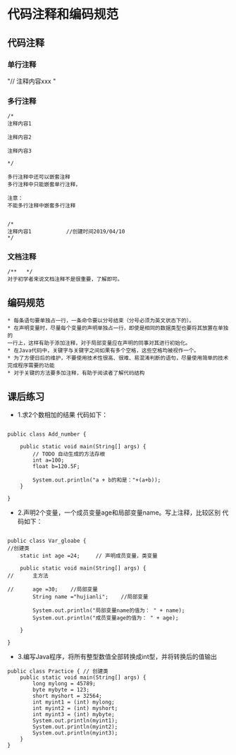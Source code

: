 # 代码注释和编码规范

## 代码注释

### 单行注释
"// 注释内容xxx "   


### 多行注释

```
/*  
注释内容1

注释内容2

注释内容3

*/

多行注释中还可以嵌套注释
多行注释中只能嵌套单行注释，

注意：
不能多行注释中嵌套多行注释


/*  
注释内容1           //创建时间2019/04/10
*/
```


### 文档注释
```
/**   */
对于初学者来说文档注释不是很重要，了解即可。
```



## 编码规范
```
* 每条语句要单独占一行，一条命令要以分号结束（分号必须为英文状态下的）。
* 在声明变量时，尽量每个变量的声明单独占一行，即使是相同的数据类型也要将其放置在单独的
一行上，这样有助于添加注释，对于局部变量应在声明的同事对其进行初始化。
* 在Java代码中，关键字与关键字之间如果有多个空格，这些空格均被视作一个。
* 为了方便日后的维护，不要使用技术性很高、很难、易混淆判断的语句，尽量使用简单的技术
完成程序需要的功能
* 对于关键的方法要多加注释，有助于阅读者了解代码结构
```

## 课后练习
* 1.求2个数相加的结果
代码如下：
``` 

public class Add_number {

	public static void main(String[] args) {
		// TODO 自动生成的方法存根
		int a=100;
		float b=120.5F;
		
		System.out.println("a + b的和是："+(a+b));
	}

}

```
* 2.声明2个变量，一个成员变量age和局部变量name。写上注释，比较区别
代码如下：
```  

public class Var_gloabe {
//创建类
	static int age =24;		// 声明成员变量，类变量

	public static void main(String[] args) {
//		主方法
		
//		age =30;	//局部变量
		String name ="hujianli";	//局部变量
		
		System.out.println("局部变量name的值为： " + name);
		System.out.println("成员变量age的值为： " + age);

	}

}
``` 

* 3.编写Java程序，将所有整型数值全部转换成int型，并将转换后的值输出
``` 
public class Practice { // 创建类
	public static void main(String[] args) {
		long mylong = 45789;
		byte mybyte = 123;
		short myshort = 32564;
		int myint1 = (int) mylong;
		int myint2 = (int) myshort;
		int myint3 = (int) mybyte;
		System.out.println(myint1);
		System.out.println(myint2);
		System.out.println(myint3);
	}
}


```


